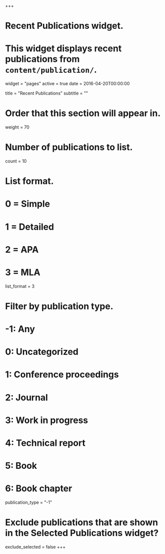 +++
# Recent Publications widget.
# This widget displays recent publications from `content/publication/`.
widget = "pages"
active = true
date = 2016-04-20T00:00:00

title = "Recent Publications"
subtitle = ""

# Order that this section will appear in.
weight = 70

# Number of publications to list.
count = 10

# List format.
#   0 = Simple
#   1 = Detailed
#   2 = APA
#   3 = MLA
list_format = 3

# Filter by publication type.
# -1: Any
#  0: Uncategorized
#  1: Conference proceedings
#  2: Journal
#  3: Work in progress
#  4: Technical report
#  5: Book
#  6: Book chapter
publication_type = "-1"

# Exclude publications that are shown in the Selected Publications widget?
exclude_selected = false
+++
